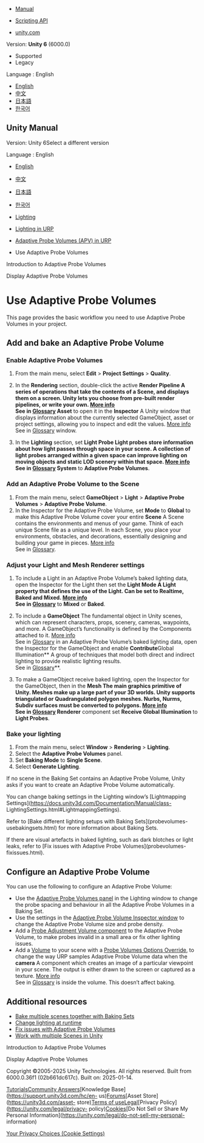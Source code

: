 [](https://docs.unity3d.com)

  * [Manual](../Manual/index.html)
  * [Scripting API](../ScriptReference/index.html)

  * [unity.com](https://unity.com/)

Version: **Unity 6** (6000.0)

  * Supported
  * Legacy

Language : English

  * [English](/Manual/urp/probevolumes-use.html)
  * [中文](/cn/current/Manual/urp/probevolumes-use.html)
  * [日本語](/ja/current/Manual/urp/probevolumes-use.html)
  * [한국어](/kr/current/Manual/urp/probevolumes-use.html)

[](https://docs.unity3d.com)

## Unity Manual

Version: Unity 6Select a different version

Language : English

  * [English](/Manual/urp/probevolumes-use.html)
  * [中文](/cn/current/Manual/urp/probevolumes-use.html)
  * [日本語](/ja/current/Manual/urp/probevolumes-use.html)
  * [한국어](/kr/current/Manual/urp/probevolumes-use.html)

  * [Lighting](../LightingOverview.html)
  * [Lighting in URP](../urp/lighting-landing.html)
  * [Adaptive Probe Volumes (APV) in URP](../urp/probevolumes.html)
  * Use Adaptive Probe Volumes

[](../urp/probevolumes-concept.html)

Introduction to Adaptive Probe Volumes

[](../urp/probevolumes-showandadjust.html)

Display Adaptive Probe Volumes

# Use Adaptive Probe Volumes

This page provides the basic workflow you need to use Adaptive Probe Volumes
in your project.

## Add and bake an Adaptive Probe Volume

### Enable Adaptive Probe Volumes

  1. From the main menu, select **Edit** > **Project Settings** > **Quality**.
  2. In the **Rendering** section, double-click the active ****Render Pipeline** A series of operations that take the contents of a Scene, and displays them on a screen. Unity lets you choose from pre-built render pipelines, or write your own. [More info](../render-pipelines.html)  
See in [Glossary](../Glossary.html#Renderpipeline) Asset** to open it in the
**Inspector** A Unity window that displays information about the currently
selected GameObject, asset or project settings, allowing you to inspect and
edit the values. [More info](../UsingTheInspector.html)  
See in [Glossary](../Glossary.html#Inspector) window.

  3. In the **Lighting** section, set ****Light Probe** Light probes store information about how light passes through space in your scene. A collection of light probes arranged within a given space can improve lighting on moving objects and static LOD scenery within that space. [More info](../LightProbes.html)  
See in [Glossary](../Glossary.html#LightProbe) System** to **Adaptive Probe
Volumes**.

### Add an Adaptive Probe Volume to the Scene

  1. From the main menu, select **GameObject** > **Light** > **Adaptive Probe Volumes** > **Adaptive Probe Volume**.
  2. In the Inspector for the Adaptive Probe Volume, set **Mode** to **Global** to make this Adaptive Probe Volume cover your entire **Scene** A Scene contains the environments and menus of your game. Think of each unique Scene file as a unique level. In each Scene, you place your environments, obstacles, and decorations, essentially designing and building your game in pieces. [More info](../CreatingScenes.html)  
See in [Glossary](../Glossary.html#Scene).

### Adjust your Light and Mesh Renderer settings

  1. To include a Light in an Adaptive Probe Volume’s baked lighting data, open the Inspector for the Light then set the ****Light Mode** A Light property that defines the use of the Light. Can be set to Realtime, Baked and Mixed. [More info](../LightModes.html)  
See in [Glossary](../Glossary.html#LightMode)** to **Mixed** or **Baked**.

  2. To include a **GameObject** The fundamental object in Unity scenes, which can represent characters, props, scenery, cameras, waypoints, and more. A GameObject’s functionality is defined by the Components attached to it. [More info](../class-GameObject.html)  
See in [Glossary](../Glossary.html#GameObject) in an Adaptive Probe Volume’s
baked lighting data, open the Inspector for the GameObject and enable
**Contribute**Global Illumination** A group of techniques that model both
direct and indirect lighting to provide realistic lighting results.  
See in [Glossary](../Glossary.html#globalillumination)**.

  3. To make a GameObject receive baked lighting, open the Inspector for the GameObject, then in the ****Mesh** The main graphics primitive of Unity. Meshes make up a large part of your 3D worlds. Unity supports triangulated or Quadrangulated polygon meshes. Nurbs, Nurms, Subdiv surfaces must be converted to polygons. [More info](../mesh.html)  
See in [Glossary](../Glossary.html#Mesh) Renderer** component set **Receive
Global Illumination** to **Light Probes**.

### Bake your lighting

  1. From the main menu, select **Window** > **Rendering** > **Lighting**.
  2. Select the **Adaptive Probe Volumes** panel.
  3. Set **Baking Mode** to **Single Scene**.
  4. Select **Generate Lighting**.

If no scene in the Baking Set contains an Adaptive Probe Volume, Unity asks if
you want to create an Adaptive Probe Volume automatically.

You can change baking settings in the Lighting window’s [Lightmapping
Settings](https://docs.unity3d.com/Documentation/Manual/class-
LightingSettings.html#LightmappingSettings).

Refer to [Bake different lighting setups with Baking Sets](probevolumes-
usebakingsets.html) for more information about Baking Sets.

If there are visual artefacts in baked lighting, such as dark blotches or
light leaks, refer to [Fix issues with Adaptive Probe Volumes](probevolumes-
fixissues.html).

## Configure an Adaptive Probe Volume

You can use the following to configure an Adaptive Probe Volume:

  * Use the [Adaptive Probe Volumes panel](probevolumes-lighting-panel-reference.html) in the Lighting window to change the probe spacing and behaviour in all the Adaptive Probe Volumes in a Baking Set.
  * Use the settings in the [Adaptive Probe Volume Inspector window](probevolumes-inspector-reference.html) to change the Adaptive Probe Volume size and probe density.
  * Add a [Probe Adjustment Volume component](probevolumes-adjustment-volume-component-reference.html) to the Adaptive Probe Volume, to make probes invalid in a small area or fix other lighting issues.
  * Add a [Volume](set-up-a-volume.html) to your scene with a [Probe Volumes Options Override](probevolumes-options-override-reference.html), to change the way URP samples Adaptive Probe Volume data when the **camera** A component which creates an image of a particular viewpoint in your scene. The output is either drawn to the screen or captured as a texture. [More info](../CamerasOverview.html)  
See in [Glossary](../Glossary.html#Camera) is inside the volume. This doesn’t
affect baking.

## Additional resources

  * [Bake multiple scenes together with Baking Sets](probevolumes-usebakingsets.html)
  * [Change lighting at runtime](probe-volumes-change-lighting-at-runtime.html)
  * [Fix issues with Adaptive Probe Volumes](probevolumes-fixissues.html)
  * [Work with multiple Scenes in Unity](https://docs.unity3d.com/Documentation/Manual/MultiSceneEditing.html)

[](../urp/probevolumes-concept.html)

Introduction to Adaptive Probe Volumes

[](../urp/probevolumes-showandadjust.html)

Display Adaptive Probe Volumes

Copyright ©2005-2025 Unity Technologies. All rights reserved. Built from
6000.0.36f1 (02b661dc617c). Built on: 2025-01-14.

[Tutorials](https://learn.unity.com/)[Community
Answers](https://answers.unity3d.com)[Knowledge
Base](https://support.unity3d.com/hc/en-
us)[Forums](https://forum.unity3d.com)[Asset Store](https://unity3d.com/asset-
store)[Terms of
use](https://docs.unity3d.com/Manual/TermsOfUse.html)[Legal](https://unity.com/legal)[Privacy
Policy](https://unity.com/legal/privacy-
policy)[Cookies](https://unity.com/legal/cookie-policy)[Do Not Sell or Share
My Personal Information](https://unity.com/legal/do-not-sell-my-personal-
information)

[Your Privacy Choices (Cookie Settings)](javascript:void\(0\);)

